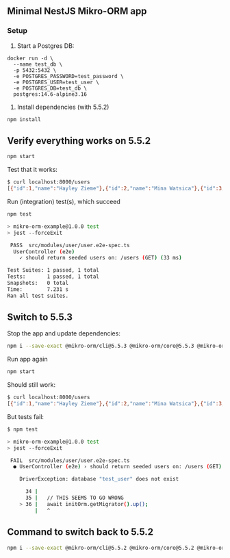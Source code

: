 ## Minimal NestJS Mikro-ORM app

### Setup

1. Start a Postgres DB:

```
docker run -d \
  --name test_db \
  -p 5432:5432 \
  -e POSTGRES_PASSWORD=test_password \
  -e POSTGRES_USER=test_user \
  -e POSTGRES_DB=test_db \
  postgres:14.6-alpine3.16
```

1. Install dependencies (with 5.5.2)

```sh
npm install
```

## Verify everything works on 5.5.2

```sh
npm start
```

Test that it works:

```sh
$ curl localhost:8000/users
[{"id":1,"name":"Hayley Zieme"},{"id":2,"name":"Mina Watsica"},{"id":3,"name":"Aaliyah Champlin"},{"id":4,"name":"Eliza Zulauf"},{"id":5,"name":"Caesar Feil"},{"id":6,"name":"Audrey Hyatt"},{"id":7,"name":"Christy Howell"},{"id":8,"name":"Ezekiel Ortiz"},{"id":9,"name":"Graciela Weber"},{"id":10,"name":"Kallie Stamm"}]
```

Run (integration) test(s), which succeed

```sh
npm test

> mikro-orm-example@1.0.0 test
> jest --forceExit

 PASS  src/modules/user/user.e2e-spec.ts
  UserController (e2e)
    ✓ should return seeded users on: /users (GET) (33 ms)

Test Suites: 1 passed, 1 total
Tests:       1 passed, 1 total
Snapshots:   0 total
Time:        7.231 s
Ran all test suites.
```

## Switch to 5.5.3

Stop the app and update dependencies:

```sh
npm i --save-exact @mikro-orm/cli@5.5.3 @mikro-orm/core@5.5.3 @mikro-orm/migrations@5.5.3 @mikro-orm/postgresql@5.5.3 @mikro-orm/reflection@5.5.3 @mikro-orm/seeder@5.5.3
```

Run app again

```sh
npm start
```

Should still work:

```sh
$ curl localhost:8000/users
[{"id":1,"name":"Hayley Zieme"},{"id":2,"name":"Mina Watsica"},{"id":3,"name":"Aaliyah Champlin"},{"id":4,"name":"Eliza Zulauf"},{"id":5,"name":"Caesar Feil"},{"id":6,"name":"Audrey Hyatt"},{"id":7,"name":"Christy Howell"},{"id":8,"name":"Ezekiel Ortiz"},{"id":9,"name":"Graciela Weber"},{"id":10,"name":"Kallie Stamm"}]
```

But tests fail:

```sh
$ npm test

> mikro-orm-example@1.0.0 test
> jest --forceExit

 FAIL  src/modules/user/user.e2e-spec.ts
  ● UserController (e2e) › should return seeded users on: /users (GET)

    DriverException: database "test_user" does not exist

      34 |
      35 |   // THIS SEEMS TO GO WRONG
    > 36 |   await initOrm.getMigrator().up();
         |   ^
```

## Command to switch back to 5.5.2

```sh
npm i --save-exact @mikro-orm/cli@5.5.2 @mikro-orm/core@5.5.2 @mikro-orm/migrations@5.5.2 @mikro-orm/postgresql@5.5.2 @mikro-orm/reflection@5.5.2 @mikro-orm/seeder@5.5.2
```
